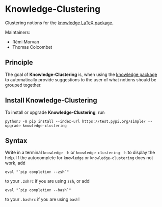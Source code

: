 # Knowledge-Clustering
Clustering notions for the [knowledge LaTeX package](https://ctan.org/pkg/knowledge).

Maintainers:
 - Rémi Morvan
 - Thomas Colcombet

## Principle

The goal of **Knowledge-Clustering** is, when using the [knowledge package](https://ctan.org/pkg/knowledge) to automatically provide suggestions to the user of what notions should be grouped together.

## Install Knowledge-Clustering

To install or upgrade **Knowledge-Clustering**, run

    python3 -m pip install --index-url https://test.pypi.org/simple/ --upgrade knowledge-clustering 

## Syntax

Write in a terminal `knowledge -h` or `knowledge-clustering -h` to display the help.
If the autocomplete for `knowledge` or `knowledge-clustering` does not work, add

    eval "`pip completion --zsh`"

to your `.zshrc` if you are using `zsh`, or add 

    eval "`pip completion --bash`"

to your `.bashrc` if you are using `bash`!